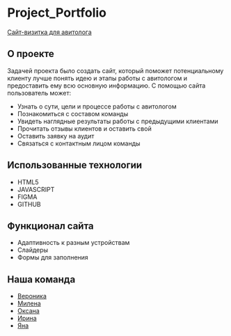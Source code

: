 # Project_Portfolio

<div align="center"></div>
<a href="https://verona4321.github.io/Project_Portfolio_Avitolog/">Сайт-визитка для авитолога</a>

<h2>О проекте</h2>
 Задачей проекта было создать сайт, который поможет потенциальному клиенту лучше понять идею и этапы работы с авитологом и предоставить ему всю основную информацию. С помощью сайта пользователь может:
 <ul>
 <li>Узнать о сути, цели и процессе работы с авитологом</li>
 <li>Познакомиться с составом команды</li>
 <li>Увидеть наглядные результаты работы с предыдущими клиентами</li>
 <li>Прочитать отзывы клиентов и оставить свой</li>
 <li>Оставить заявку на аудит</li>
 <li>Связаться с контактным лицом команды</li>
 </ul>

<h2>Использованные технологии</h2> 
<ul>
<li>HTML5</li>
<li>JAVASCRIPT</li>
<li>FIGMA</li>
<li>GITHUB</li>
</ul>

<h2>Функционал сайта</h2>
<ul>
<li>Адаптивность к разным устройствам</li>
<li>Слайдеры</li>
<li>Формы для заполнения</li>
</ul>

<h2>Наша команда</h2>
<ul>
<li><a href="https://github.com/Verona4321">Вероника</a></li>
<li><a href="https://github.com/mbsva">Милена</a></li>
<li><a href="https://github.com/ksankoo">Оксана</a></li>
<li><a href="https://github.com/rinothy">Ирина</a></li>
<li><a href="https://github.com/YanaIsai">Яна</a></li>
</ul>
